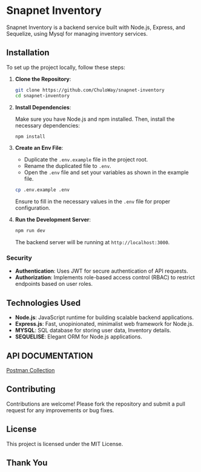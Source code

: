 # Snapnet Inventory

Snapnet Inventory is a backend service built with Node.js, Express, and Sequelize, using Mysql for managing inventory services.

## Installation

To set up the project locally, follow these steps:

1. **Clone the Repository**:

    ```sh
    git clone https://github.com/ChuloWay/snapnet-inventory
    cd snapnet-inventory
    ```

2. **Install Dependencies**:

    Make sure you have Node.js and npm installed. Then, install the necessary dependencies:

    ```sh
    npm install
    ```

3. **Create an Env File**:

    - Duplicate the `.env.example` file in the project root.
    - Rename the duplicated file to `.env`.
    - Open the `.env` file and set your variables as shown in the example file.

    ```sh
    cp .env.example .env
    ```

    Ensure to fill in the necessary values in the `.env` file for proper configuration.

4. **Run the Development Server**:

    ```sh
    npm run dev
    ```

    The backend server will be running at `http://localhost:3000`.


### Security

- **Authentication**: Uses JWT for secure authentication of API requests.
- **Authorization**: Implements role-based access control (RBAC) to restrict endpoints based on user roles.

## Technologies Used

- **Node.js**: JavaScript runtime for building scalable backend applications.
- **Express.js**: Fast, unopinionated, minimalist web framework for Node.js.
- **MYSQL**: SQL database for storing user data, Inventory details.
- **SEQUELISE**: Elegant ORM for Node.js applications.

## API DOCUMENTATION
[Postman Collection](https://documenter.getpostman.com/view/33585837/2sA3s7kUqt)


## Contributing

Contributions are welcome! Please fork the repository and submit a pull request for any improvements or bug fixes.

## License

This project is licensed under the MIT License.

## Thank You
